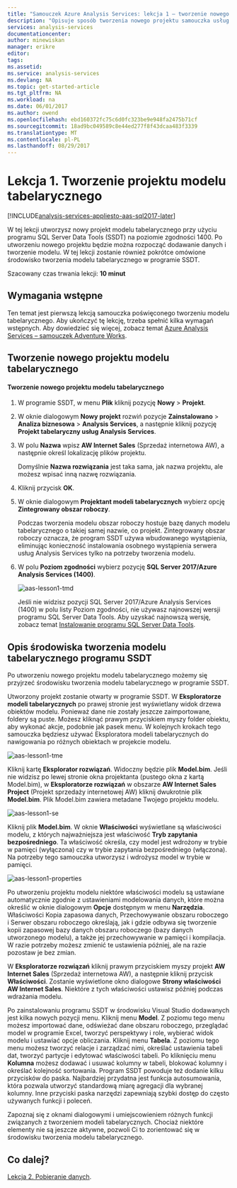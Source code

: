 ```yaml
---
title: "Samouczek Azure Analysis Services: lekcja 1 — tworzenie nowego projektu modelu tabelarycznego| Microsoft Docs"
description: "Opisuje sposób tworzenia nowego projektu samouczka usług Azure Analysis Services."
services: analysis-services
documentationcenter: 
author: minewiskan
manager: erikre
editor: 
tags: 
ms.assetid: 
ms.service: analysis-services
ms.devlang: NA
ms.topic: get-started-article
ms.tgt_pltfrm: NA
ms.workload: na
ms.date: 06/01/2017
ms.author: owend
ms.openlocfilehash: ebd160372fc75c6d0fc323be9e948fa2475b71cf
ms.sourcegitcommit: 18ad9bc049589c8e44ed277f8f43dcaa483f3339
ms.translationtype: MT
ms.contentlocale: pl-PL
ms.lasthandoff: 08/29/2017
---
```

# <a name="lesson-1-create-a-tabular-model-project"></a>Lekcja 1. Tworzenie projektu modelu tabelarycznego

[!INCLUDE[analysis-services-appliesto-aas-sql2017-later](../../../includes/analysis-services-appliesto-aas-sql2017-later.md)]

W tej lekcji utworzysz nowy projekt modelu tabelarycznego przy użyciu programu SQL Server Data Tools (SSDT) na poziomie zgodności 1400. Po utworzeniu nowego projektu będzie można rozpocząć dodawanie danych i tworzenie modelu. W tej lekcji zostanie również pokrótce omówione środowisko tworzenia modelu tabelarycznego w programie SSDT.  
  
Szacowany czas trwania lekcji: **10 minut**  
  
## <a name="prerequisites"></a>Wymagania wstępne  
Ten temat jest pierwszą lekcją samouczka poświęconego tworzeniu modelu tabelarycznego. Aby ukończyć tę lekcję, trzeba spełnić kilka wymagań wstępnych. Aby dowiedzieć się więcej, zobacz temat [Azure Analysis Services – samouczek Adventure Works](../tutorials/aas-adventure-works-tutorial.md).  
  
## <a name="create-a-new-tabular-model-project"></a>Tworzenie nowego projektu modelu tabelarycznego  
  
#### <a name="to-create-a-new-tabular-model-project"></a>Tworzenie nowego projektu modelu tabelarycznego  
  
1.  W programie SSDT, w menu **Plik** kliknij pozycję **Nowy** > **Projekt**.  
  
2.  W oknie dialogowym **Nowy projekt** rozwiń pozycje **Zainstalowano** > **Analiza biznesowa** > **Analysis Services**, a następnie kliknij pozycję **Projekt tabelaryczny usług Analysis Services**.  
  
3.  W polu **Nazwa** wpisz **AW Internet Sales** (Sprzedaż internetowa AW), a następnie określ lokalizację plików projektu.  
  
    Domyślnie **Nazwa rozwiązania** jest taka sama, jak nazwa projektu, ale możesz wpisać inną nazwę rozwiązania.  
  
4.  Kliknij przycisk **OK**.  
  
5.  W oknie dialogowym **Projektant modeli tabelarycznych** wybierz opcję **Zintegrowany obszar roboczy**.  
  
    Podczas tworzenia modelu obszar roboczy hostuje bazę danych modelu tabelarycznego o takiej samej nazwie, co projekt. Zintegrowany obszar roboczy oznacza, że program SSDT używa wbudowanego wystąpienia, eliminując konieczność instalowania osobnego wystąpienia serwera usług Analysis Services tylko na potrzeby tworzenia modelu.
      
6.  W polu **Poziom zgodności** wybierz pozycję **SQL Server 2017/Azure Analysis Services (1400)**.   
 
    ![aas-lesson1-tmd](../tutorials/media/aas-lesson1-tmd.png)
      
    Jeśli nie widzisz pozycji SQL Server 2017/Azure Analysis Services (1400) w polu listy Poziom zgodności, nie używasz najnowszej wersji programu SQL Server Data Tools. Aby uzyskać najnowszą wersję, zobacz temat [Instalowanie programu SQL Server Data Tools](https://docs.microsoft.com/sql/ssdt/download-sql-server-data-tools-ssdt).  
      
  
## <a name="understanding-the-ssdt-tabular-model-authoring-environment"></a>Opis środowiska tworzenia modelu tabelarycznego programu SSDT  
Po utworzeniu nowego projektu modelu tabelarycznego możemy się przyjrzeć środowisku tworzenia modelu tabelarycznego w programie SSDT.  
  
Utworzony projekt zostanie otwarty w programie SSDT. W **Eksploratorze modeli tabelarycznych** po prawej stronie jest wyświetlany widok drzewa obiektów modelu. Ponieważ dane nie zostały jeszcze zaimportowane, foldery są puste. Możesz kliknąć prawym przyciskiem myszy folder obiektu, aby wykonać akcje, podobnie jak pasek menu. W kolejnych krokach tego samouczka będziesz używać Eksploratora modeli tabelarycznych do nawigowania po różnych obiektach w projekcie modelu.

![aas-lesson1-tme](../tutorials/media/aas-lesson1-tme.png)

Kliknij kartę **Eksplorator rozwiązań**. Widoczny będzie plik **Model.bim**. Jeśli nie widzisz po lewej stronie okna projektanta (pustego okna z kartą Model.bim), w **Eksploratorze rozwiązań** w obszarze **AW Internet Sales Project** (Projekt sprzedaży internetowej AW) kliknij dwukrotnie plik **Model.bim**. Plik Model.bim zawiera metadane Twojego projektu modelu. 

![aas-lesson1-se](../tutorials/media/aas-lesson1-se.png)
  
Kliknij plik **Model.bim**. W oknie **Właściwości** wyświetlane są właściwości modelu, z których najważniejsza jest właściwość **Tryb zapytania bezpośredniego**. Ta właściwość określa, czy model jest wdrożony w trybie w pamięci (wyłączona) czy w trybie zapytania bezpośredniego (włączona). Na potrzeby tego samouczka utworzysz i wdrożysz model w trybie w pamięci.

![aas-lesson1-properties](../tutorials/media/aas-lesson1-properties.png)
  
Po utworzeniu projektu modelu niektóre właściwości modelu są ustawiane automatycznie zgodnie z ustawieniami modelowania danych, które można określić w oknie dialogowym **Opcje** dostępnym w menu **Narzędzia**. Właściwości Kopia zapasowa danych, Przechowywanie obszaru roboczego i Serwer obszaru roboczego określają, jak i gdzie odbywa się tworzenie kopii zapasowej bazy danych obszaru roboczego (bazy danych utworzonego modelu), a także jej przechowywanie w pamięci i kompilacja. W razie potrzeby możesz zmienić te ustawienia później, ale na razie pozostaw je bez zmian.  

W **Eksploratorze rozwiązań** kliknij prawym przyciskiem myszy projekt **AW Internet Sales** (Sprzedaż internetowa AW), a następnie kliknij przycisk **Właściwości**. Zostanie wyświetlone okno dialogowe **Strony właściwości AW Internet Sales**. Niektóre z tych właściwości ustawisz później podczas wdrażania modelu.  
  
Po zainstalowaniu programu SSDT w środowisku Visual Studio dodawanych jest kilka nowych pozycji menu. Kliknij menu **Model**. Z poziomu tego menu możesz importować dane, odświeżać dane obszaru roboczego, przeglądać model w programie Excel, tworzyć perspektywy i role, wybierać widok modelu i ustawiać opcje obliczania. Kliknij menu **Tabela**. Z poziomu tego menu możesz tworzyć relacje i zarządzać nimi, określać ustawienia tabeli dat, tworzyć partycje i edytować właściwości tabeli. Po kliknięciu menu **Kolumna** możesz dodawać i usuwać kolumny w tabeli, blokować kolumny i określać kolejność sortowania. Program SSDT powoduje też dodanie kilku przycisków do paska. Najbardziej przydatna jest funkcja autosumowania, która pozwala utworzyć standardową miarę agregacji dla wybranej kolumny. Inne przyciski paska narzędzi zapewniają szybki dostęp do często używanych funkcji i poleceń.  
  
Zapoznaj się z oknami dialogowymi i umiejscowieniem różnych funkcji związanych z tworzeniem modeli tabelarycznych. Chociaż niektóre elementy nie są jeszcze aktywne, pozwoli Ci to zorientować się w środowisku tworzenia modelu tabelarycznego.  
  

## <a name="whats-next"></a>Co dalej?
[Lekcja 2. Pobieranie danych](../tutorials/aas-lesson-2-get-data.md).

  
  
  
